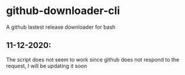 # github-downloader-cli
A github lastest release downloader for bash
## 11-12-2020:
The script does not seem to work since github does not respond to the request, I will be updating it soon
